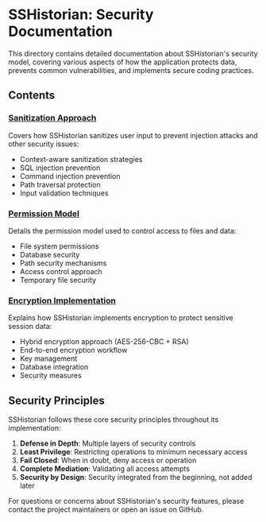 # SSHistorian: Security Documentation

This directory contains detailed documentation about SSHistorian's security model, covering various aspects of how the application protects data, prevents common vulnerabilities, and implements secure coding practices.

## Contents

### [Sanitization Approach](./Sanitization_Approach.md)

Covers how SSHistorian sanitizes user input to prevent injection attacks and other security issues:
- Context-aware sanitization strategies
- SQL injection prevention
- Command injection prevention
- Path traversal protection
- Input validation techniques

### [Permission Model](./Permission_Model.md)

Details the permission model used to control access to files and data:
- File system permissions
- Database security
- Path security mechanisms
- Access control approach
- Temporary file security

### [Encryption Implementation](./Encryption_Implementation.md)

Explains how SSHistorian implements encryption to protect sensitive session data:
- Hybrid encryption approach (AES-256-CBC + RSA)
- End-to-end encryption workflow
- Key management
- Database integration
- Security measures

## Security Principles

SSHistorian follows these core security principles throughout its implementation:

1. **Defense in Depth**: Multiple layers of security controls
2. **Least Privilege**: Restricting operations to minimum necessary access
3. **Fail Closed**: When in doubt, deny access or operation
4. **Complete Mediation**: Validating all access attempts
5. **Security by Design**: Security integrated from the beginning, not added later

For questions or concerns about SSHistorian's security features, please contact the project maintainers or open an issue on GitHub.
